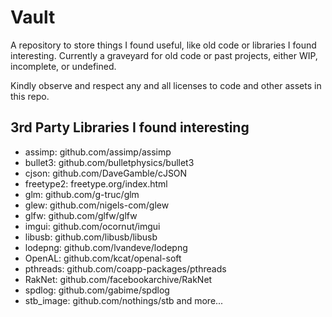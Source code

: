 # Vault
A repository to store things I found useful, like old code or libraries I found interesting.
Currently a graveyard for old code or past projects, either WIP, incomplete, or undefined.

Kindly observe and respect any and all licenses to code and other assets in this repo.

## 3rd Party Libraries I found interesting
- assimp: github.com/assimp/assimp
- bullet3: github.com/bulletphysics/bullet3
- cjson: github.com/DaveGamble/cJSON
- freetype2: freetype.org/index.html
- glm: github.com/g-truc/glm
- glew: github.com/nigels-com/glew
- glfw: github.com/glfw/glfw
- imgui: github.com/ocornut/imgui
- libusb: github.com/libusb/libusb
- lodepng: github.com/lvandeve/lodepng
- OpenAL: github.com/kcat/openal-soft
- pthreads: github.com/coapp-packages/pthreads
- RakNet: github.com/facebookarchive/RakNet
- spdlog: github.com/gabime/spdlog
- stb_image: github.com/nothings/stb
and more...
